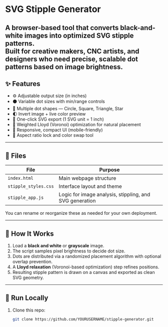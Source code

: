 # SVG Stipple Generator

A browser-based tool that converts black-and-white images into optimized SVG stipple patterns.  
Built for creative makers, CNC artists, and designers who need precise, scalable dot patterns based on image brightness.
---

## ✨ Features

- ⚙️ Adjustable output size (in inches)
- ⚫ Variable dot sizes with min/range controls
- 🎨 Multiple dot shapes — Circle, Square, Triangle, Star
- 🌓 Invert image + live color preview
- 💾 One-click SVG export (1 SVG unit = 1 inch)
- 🧮 Weighted Lloyd (Voronoi) optimization for natural placement
- 🚀 Responsive, compact UI (mobile-friendly)
- 🔄 Aspect ratio lock and color swap tool

---

## 🧩 Files

| File | Purpose |
|------|----------|
| `index.html` | Main webpage structure |
| `stipple_styles.css` | Interface layout and theme |
| `stipple_app.js` | Logic for image analysis, stippling, and SVG generation |

You can rename or reorganize these as needed for your own deployment.

---

## 🧠 How It Works

1. Load a **black and white** or **grayscale** image.
2. The script samples pixel brightness to decide dot size.
3. Dots are distributed via a randomized placement algorithm with optional overlap prevention.
4. A **Lloyd relaxation** (Voronoi-based optimization) step refines positions.
5. Resulting stipple pattern is drawn on a canvas and exported as clean SVG geometry.

---

## 🚀 Run Locally

1. Clone this repo:
   ```bash
   git clone https://github.com/YOURUSERNAME/stipple-generator.git
